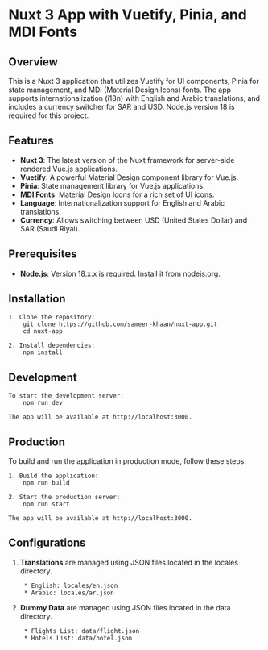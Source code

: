 # Nuxt 3 App with Vuetify, Pinia, and MDI Fonts

## Overview

This is a Nuxt 3 application that utilizes Vuetify for UI components, Pinia for state management, and MDI (Material Design Icons) fonts. The app supports internationalization (i18n) with English and Arabic translations, and includes a currency switcher for SAR and USD. Node.js version 18 is required for this project.

## Features

- **Nuxt 3**: The latest version of the Nuxt framework for server-side rendered Vue.js applications.
- **Vuetify**: A powerful Material Design component library for Vue.js.
- **Pinia**: State management library for Vue.js applications.
- **MDI Fonts**: Material Design Icons for a rich set of UI icons.
- **Language**: Internationalization support for English and Arabic translations.
- **Currency**: Allows switching between USD (United States Dollar) and SAR (Saudi Riyal).

## Prerequisites

- **Node.js**: Version 18.x.x is required. Install it from [nodejs.org](https://nodejs.org/).

## Installation

    1. Clone the repository:
        git clone https://github.com/sameer-khaan/nuxt-app.git
        cd nuxt-app

    2. Install dependencies:
        npm install

## Development

    To start the development server:
        npm run dev

    The app will be available at http://localhost:3000.


## Production

To build and run the application in production mode, follow these steps:

    1. Build the application:
        npm run build

    2. Start the production server:
        npm run start

    The app will be available at http://localhost:3000.

## Configurations

1. **Translations** are managed using JSON files located in the locales directory.

        * English: locales/en.json
        * Arabic: locales/ar.json

2. **Dummy Data** are managed using JSON files located in the data directory.

        * Flights List: data/flight.json
        * Hotels List: data/hotel.json